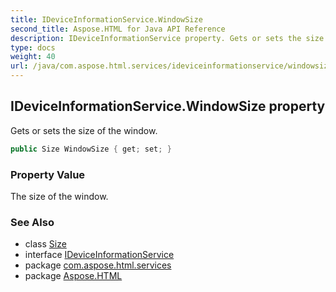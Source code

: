 ```yaml
---
title: IDeviceInformationService.WindowSize
second_title: Aspose.HTML for Java API Reference
description: IDeviceInformationService property. Gets or sets the size of the window
type: docs
weight: 40
url: /java/com.aspose.html.services/ideviceinformationservice/windowsize/
---
```

## IDeviceInformationService.WindowSize property

Gets or sets the size of the window.

```java
public Size WindowSize { get; set; }
```

### Property Value

The size of the window.

### See Also

* class [Size](../../../com.aspose.html.drawing/size/)
* interface [IDeviceInformationService](../)
* package [com.aspose.html.services](../../ideviceinformationservice/)
* package [Aspose.HTML](../../../)
